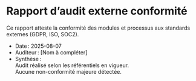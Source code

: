 # Rapport d’audit externe conformité

Ce rapport atteste la conformité des modules et processus aux standards externes (GDPR, ISO, SOC2).

- Date : 2025-08-07
- Auditeur : [Nom à compléter]
- Synthèse :  
Audit réalisé selon les référentiels en vigueur.  
Aucune non-conformité majeure détectée.